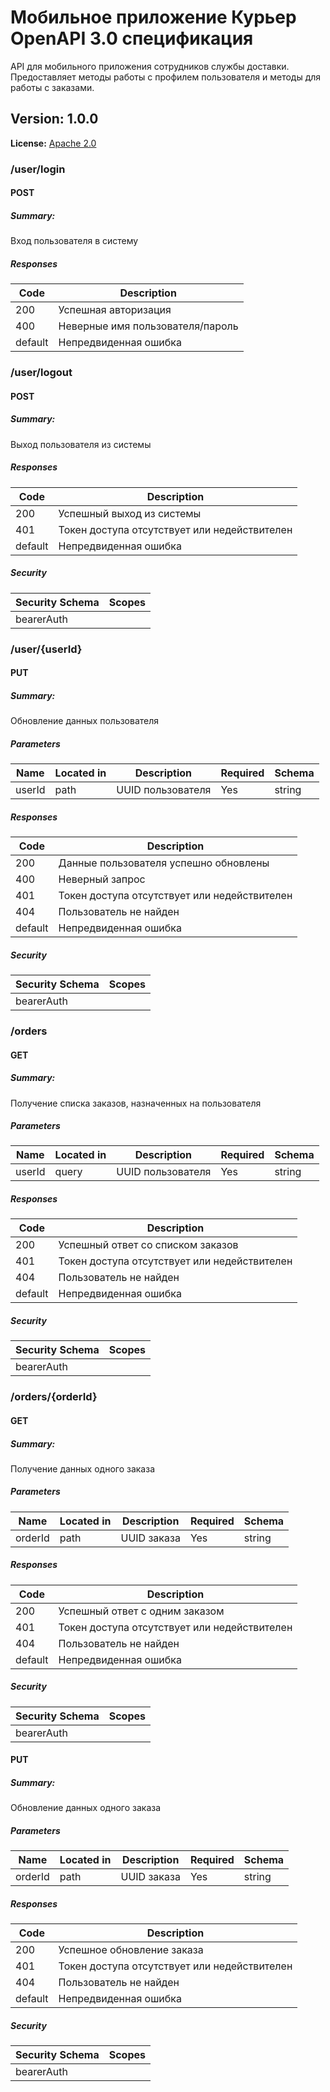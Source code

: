 # Мобильное приложение Курьер OpenAPI 3.0 спецификация
API для мобильного приложения сотрудников службы доставки. Предоставляет методы работы с профилем пользователя и методы для работы с заказами.

## Version: 1.0.0

**License:** [Apache 2.0](https://www.apache.org/licenses/LICENSE-2.0.html)

### /user/login

#### POST
##### Summary:

Вход пользователя в систему

##### Responses

| Code | Description |
| ---- | ----------- |
| 200 | Успешная авторизация |
| 400 | Неверные имя пользователя/пароль |
| default | Непредвиденная ошибка |

### /user/logout

#### POST
##### Summary:

Выход пользователя из системы

##### Responses

| Code | Description |
| ---- | ----------- |
| 200 | Успешный выход из системы |
| 401 | Токен доступа отсутствует или недействителен |
| default | Непредвиденная ошибка |

##### Security

| Security Schema | Scopes |
| --- | --- |
| bearerAuth | |

### /user/{userId}

#### PUT
##### Summary:

Обновление данных пользователя

##### Parameters

| Name | Located in | Description | Required | Schema |
| ---- | ---------- | ----------- | -------- | ---- |
| userId | path | UUID пользователя | Yes | string |

##### Responses

| Code | Description |
| ---- | ----------- |
| 200 | Данные пользователя успешно обновлены |
| 400 | Неверный запрос |
| 401 | Токен доступа отсутствует или недействителен |
| 404 | Пользователь не найден |
| default | Непредвиденная ошибка |

##### Security

| Security Schema | Scopes |
| --- | --- |
| bearerAuth | |

### /orders

#### GET
##### Summary:

Получение списка заказов, назначенных на пользователя

##### Parameters

| Name | Located in | Description | Required | Schema |
| ---- | ---------- | ----------- | -------- | ---- |
| userId | query | UUID пользователя | Yes | string |

##### Responses

| Code | Description |
| ---- | ----------- |
| 200 | Успешный ответ со списком заказов |
| 401 | Токен доступа отсутствует или недействителен |
| 404 | Пользователь не найден |
| default | Непредвиденная ошибка |

##### Security

| Security Schema | Scopes |
| --- | --- |
| bearerAuth | |

### /orders/{orderId}

#### GET
##### Summary:

Получение данных одного заказа

##### Parameters

| Name | Located in | Description | Required | Schema |
| ---- | ---------- | ----------- | -------- | ---- |
| orderId | path | UUID заказа | Yes | string |

##### Responses

| Code | Description |
| ---- | ----------- |
| 200 | Успешный ответ с одним заказом |
| 401 | Токен доступа отсутствует или недействителен |
| 404 | Пользователь не найден |
| default | Непредвиденная ошибка |

##### Security

| Security Schema | Scopes |
| --- | --- |
| bearerAuth | |

#### PUT
##### Summary:

Обновление данных одного заказа

##### Parameters

| Name | Located in | Description | Required | Schema |
| ---- | ---------- | ----------- | -------- | ---- |
| orderId | path | UUID заказа | Yes | string |

##### Responses

| Code | Description |
| ---- | ----------- |
| 200 | Успешное обновление заказа |
| 401 | Токен доступа отсутствует или недействителен |
| 404 | Пользователь не найден |
| default | Непредвиденная ошибка |

##### Security

| Security Schema | Scopes |
| --- | --- |
| bearerAuth | |
